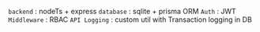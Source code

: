 `backend` : nodeTs + express
`database` : sqlite + prisma ORM
`Auth` : JWT 
`Middleware` : RBAC
`API Logging` : custom util with Transaction logging in DB
